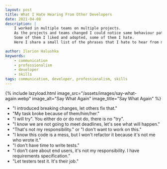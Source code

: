 ```yaml
---
layout: post
title: What I Hate Hearing From Other Developers
date: 2021-04-08
description: |
    I worked in multiple teams on multiple projects.
    As the projects and teams changed I could notice same behaviour patterns of my peers.
    Some of them I liked and adopted, some of them I hate.
    Here I share a small list of the phrases that I hate to hear from my peers.

author: Ilarion Halushka
keywords:
    - communication
    - professionalism
    - developer
    - skills
tags: communication, developer, professionalism, skills
---
```


{% include lazyload.html image_src="/assets/images/say-what-again.webp" image_alt="Say What Again" image_title="Say What Again" %}

* "I introduced breaking changes, let others fix that."
* "My task broke because of them/him/her."
* "I will try". You either do or do not do, there is no "try".
* "I know we are not going to meet deadlines, let's see what will happen."
* "That's not my responsibility." or "I don't want to work on this."
* "I know this code is a mess, 
  but I won't refactor it because it's not me who wrote it."
* "I don't have time to write tests."
* "I don't care about end users, it's not my responsibility.
  I have requirements specification."
* "Let testers test it. It's their job."







